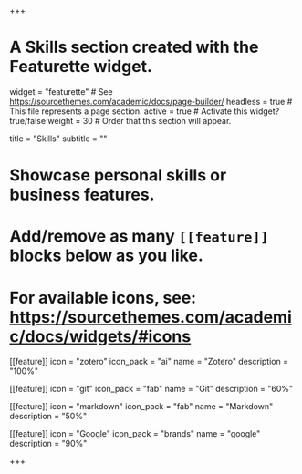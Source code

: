 +++
# A Skills section created with the Featurette widget.
widget = "featurette"  # See https://sourcethemes.com/academic/docs/page-builder/
headless = true  # This file represents a page section.
active = true  # Activate this widget? true/false
weight = 30  # Order that this section will appear.

title = "Skills"
subtitle = ""

# Showcase personal skills or business features.
#
# Add/remove as many `[[feature]]` blocks below as you like.
#
# For available icons, see: https://sourcethemes.com/academic/docs/widgets/#icons

[[feature]]
  icon = "zotero"
  icon_pack = "ai"
  name = "Zotero"
  description = "100%"

[[feature]]
  icon = "git"
  icon_pack = "fab"
  name = "Git"
  description = "60%"  

[[feature]]
  icon = "markdown"
  icon_pack = "fab"
  name = "Markdown"
  description = "50%"

  [[feature]]
    icon = "Google"
    icon_pack = "brands"
    name = "google"
    description = "90%"

+++
